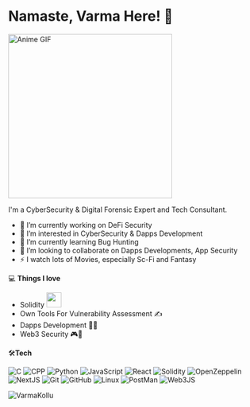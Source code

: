  #  Namaste, Varma Here! 👋
 
<img align="top" src="https://media.giphy.com/media/ypumB0bzsADqo/giphy.gif" alt="Anime GIF" height="330">


I'm a CyberSecurity & Digital Forensic Expert and Tech Consultant.
 
- 🔭 I’m currently working on DeFi Security
- 👀 I’m interested in CyberSecurity & Dapps Development
- 🌱 I’m currently learning Bug Hunting
- 🎯 I’m looking to collaborate on Dapps Developments, App Security
-  ⚡  I watch lots of Movies, especially Sc-Fi and Fantasy

💻 **Things I love**

- Solidity <img src="https://media.giphy.com/media/WUlplcMpOCEmTGBtBW/giphy.gif" width="30">
- Own Tools For Vulnerability Assessment ✍️
- Dapps Development 🧑‍💻
- Web3 Security 🎮👾

🛠**Tech**

![C](https://img.shields.io/badge/C-00599C?style=for-the-badge&logo=c&logoColor=white)
![CPP](https://img.shields.io/badge/C%2B%2B-00599C?style=for-the-badge&logo=c%2B%2B&logoColor=white)
![Python](https://img.shields.io/badge/Python-FFD43B?style=for-the-badge&logo=python&logoColor=blue)
![JavaScript](https://img.shields.io/badge/javascript-%23323330.svg?style=for-the-badge&logo=javascript&logoColor=%23F7DF1E)
![React](https://img.shields.io/badge/react-%2320232a.svg?style=for-the-badge&logo=react&logoColor=%2361DAFB)
![Solidity](https://img.shields.io/badge/Solidity-%23363636.svg?style=for-the-badge&logo=solidity&logoColor=white)
![OpenZeppelin](https://img.shields.io/badge/OpenZeppelin-4E5EE4?logo=OpenZeppelin&logoColor=fff&style=for-the-badge)
![NextJS](https://img.shields.io/badge/next%20js-000000?style=for-the-badge&logo=nextdotjs&logoColor=white)
![Git](https://img.shields.io/badge/GIT-E44C30?style=for-the-badge&logo=git&logoColor=white)
![GitHub](https://img.shields.io/badge/GitHub-100000?style=for-the-badge&logo=github&logoColor=white)
![Linux](https://img.shields.io/badge/Linux-FCC624?style=for-the-badge&logo=linux&logoColor=black)
![PostMan](https://img.shields.io/badge/Postman-FF6C37?style=for-the-badge&logo=Postman&logoColor=white)
![Web3JS](https://img.shields.io/badge/web3%20js-F16822?style=for-the-badge&logo=web3.js&logoColor=white)

![VarmaKollu](https://github-profile-summary-cards.vercel.app/api/cards/profile-details?username=VarmaKollu&theme=2077)
